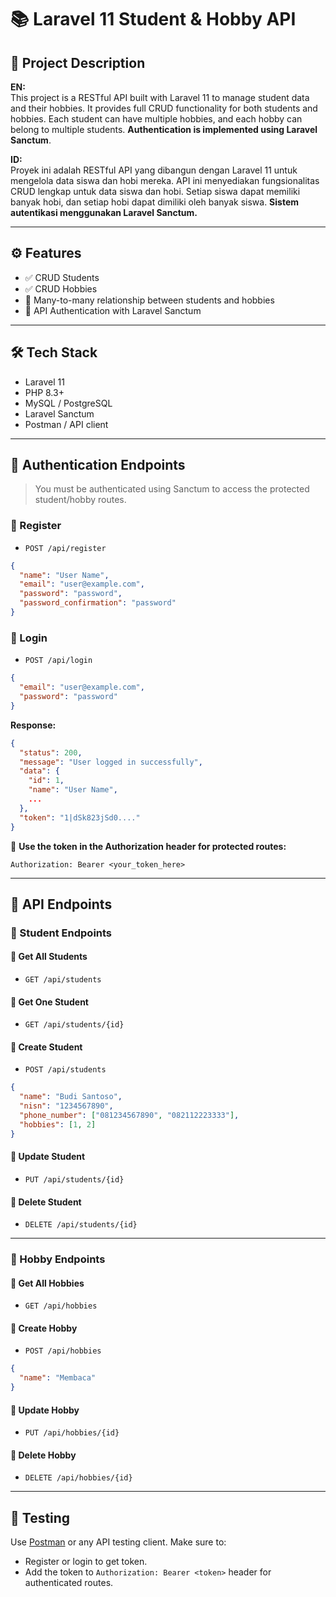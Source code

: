 
# 📚 Laravel 11 Student & Hobby API

## 📌 Project Description

**EN:**  
This project is a RESTful API built with Laravel 11 to manage student data and their hobbies. It provides full CRUD functionality for both students and hobbies. Each student can have multiple hobbies, and each hobby can belong to multiple students. **Authentication is implemented using Laravel Sanctum**.

**ID:**  
Proyek ini adalah RESTful API yang dibangun dengan Laravel 11 untuk mengelola data siswa dan hobi mereka. API ini menyediakan fungsionalitas CRUD lengkap untuk data siswa dan hobi. Setiap siswa dapat memiliki banyak hobi, dan setiap hobi dapat dimiliki oleh banyak siswa. **Sistem autentikasi menggunakan Laravel Sanctum.**

---

## ⚙️ Features

- ✅ CRUD Students
- ✅ CRUD Hobbies
- 🔗 Many-to-many relationship between students and hobbies
- 🔐 API Authentication with Laravel Sanctum

---

## 🛠️ Tech Stack

- Laravel 11
- PHP 8.3+
- MySQL / PostgreSQL
- Laravel Sanctum
- Postman / API client

---

## 🔐 Authentication Endpoints

> You must be authenticated using Sanctum to access the protected student/hobby routes.

### 🔹 Register
- `POST /api/register`
```json
{
  "name": "User Name",
  "email": "user@example.com",
  "password": "password",
  "password_confirmation": "password"
}
```

### 🔹 Login
- `POST /api/login`
```json
{
  "email": "user@example.com",
  "password": "password"
}
```
**Response:**
```json
{
  "status": 200,
  "message": "User logged in successfully",
  "data": {
    "id": 1,
    "name": "User Name",
    ...
  },
  "token": "1|dSk823jSd0...."
}
```

🔸 **Use the token in the Authorization header for protected routes:**
```
Authorization: Bearer <your_token_here>
```

---

## 📡 API Endpoints

### 🧑 Student Endpoints

#### 🔹 Get All Students
- `GET /api/students`

#### 🔹 Get One Student
- `GET /api/students/{id}`

#### 🔹 Create Student
- `POST /api/students`
```json
{
  "name": "Budi Santoso",
  "nisn": "1234567890",
  "phone_number": ["081234567890", "082112223333"],
  "hobbies": [1, 2]
}
```

#### 🔹 Update Student
- `PUT /api/students/{id}`

#### 🔹 Delete Student
- `DELETE /api/students/{id}`

---

### 🎯 Hobby Endpoints

#### 🔹 Get All Hobbies
- `GET /api/hobbies`

#### 🔹 Create Hobby
- `POST /api/hobbies`
```json
{
  "name": "Membaca"
}
```

#### 🔹 Update Hobby
- `PUT /api/hobbies/{id}`

#### 🔹 Delete Hobby
- `DELETE /api/hobbies/{id}`

---

## 🧪 Testing

Use [Postman](https://www.postman.com/) or any API testing client. Make sure to:
- Register or login to get token.
- Add the token to `Authorization: Bearer <token>` header for authenticated routes.

